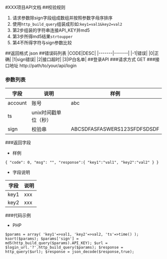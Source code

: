 #XXX项目API文档
##校验规则
1. 请求参数除sign字段组成数组并按照参数字母序排序
2. 使用`http_build_query`组装成形如:`key1=val1&key2=val2`
3. 第2步组装的字符串连接API_KEY并md5
4. 第3步所得md5结果`strtoupper`
5. 第4不所得字符与sign参数比较

##返回格式
json
##错误码列表
|CODE|DESC|
|-------|-------|
|-1|错误|
|0|正确|
|1|sign错误|
|2|接口超时|
|3|IP白名单|
##登录API
###请求方式
GET
###接口地址
http://path/to/your/api/login
### 参数列表
|字段|说明|样例|
|------|---|---|
|account|账号|abc|
|ts|unix时间戳单位（秒）||
|sign|校验串|ABCSDFASFASWERS123SFDFSDSDF|
###返回字段
* 样例

`{
    "code": 0,
    "msg": "",
    "response":{
           "key1":"val1",
           "key2":"val2"
    }
 }`
* 字段说明

|字段|说明|
|---|---|
|key1|xxx|
|key2|xxx|
###代码示例
* PHP

`$params = array(
      'key1'=>val1,
      'key2'=>val2,
      'ts'=>time()
);
ksort($params);
$params['sign'] = md5(http_build_query($params).API_KEY);
$url = $login_url.'?'.http_build_query($params);
$response = http_query($url);
$response = json_decode($response,true);`

